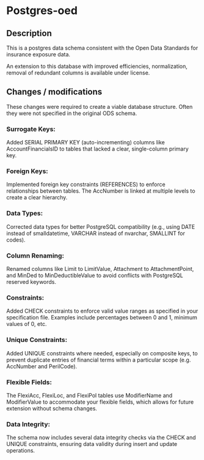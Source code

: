 # Postgres-oed

## Description
This is a postgres data schema consistent with the Open Data Standards for insurance exposure data.

An extension to this database with improved efficiencies, normalization, removal of redundant columns is available under license.


## Changes / modifications
These changes were required to create a viable database structure. Often they were not specified in the original ODS schema.

### Surrogate Keys: 
Added SERIAL PRIMARY KEY (auto-incrementing) columns like AccountFinancialsID to tables that lacked a clear, single-column primary key.

### Foreign Keys: 
Implemented foreign key constraints (REFERENCES) to enforce relationships between tables. The AccNumber is linked at multiple levels to create a clear hierarchy.

### Data Types: 
Corrected data types for better PostgreSQL compatibility (e.g., using DATE instead of smalldatetime, VARCHAR instead of nvarchar, SMALLINT for codes).

### Column Renaming: 
Renamed columns like Limit to LimitValue, Attachment to AttachmentPoint, and MinDed to MinDeductibleValue to avoid conflicts with PostgreSQL reserved keywords.

### Constraints: 
Added CHECK constraints to enforce valid value ranges as specified in your specification file. Examples include percentages between 0 and 1, minimum values of 0, etc.

### Unique Constraints: 
Added UNIQUE constraints where needed, especially on composite keys, to prevent duplicate entries of financial terms within a particular scope (e.g. AccNumber and PerilCode).

### Flexible Fields: 
The FlexiAcc, FlexiLoc, and FlexiPol tables use ModifierName and ModifierValue to accommodate your flexible fields, which allows for future extension without schema changes.

### Data Integrity: 
The schema now includes several data integrity checks via the CHECK and UNIQUE constraints, ensuring data validity during insert and update operations.

